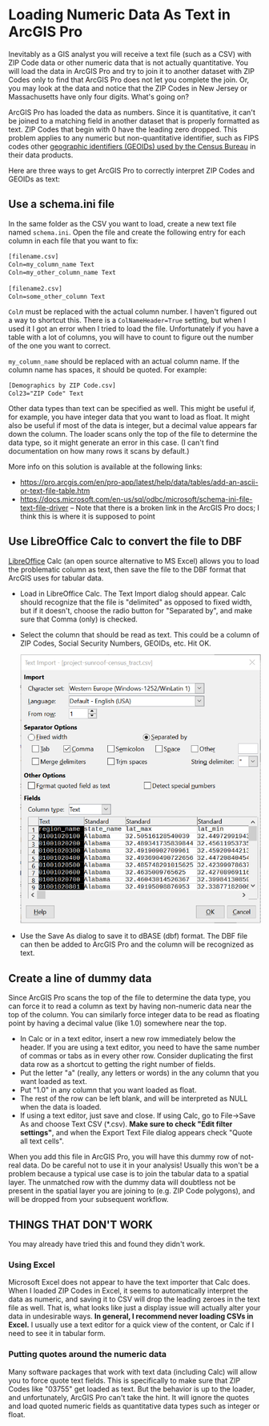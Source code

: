 # Loading Numeric Data As Text in ArcGIS Pro

Inevitably as a GIS analyst you will receive a text file (such as a CSV) with ZIP Code data or other numeric data that is not actually quantitative. You will load the data in ArcGIS Pro and try to join it to another dataset with ZIP Codes only to find that ArcGIS Pro does not let you complete the join. Or, you may look at the data and notice that the ZIP Codes in New Jersey or Massachusetts have only four digits. What's going on?

ArcGIS Pro has loaded the data as numbers. Since it is quantitative, it can't be joined to a matching field in another dataset that is properly formatted as text. ZIP Codes that begin with 0 have the leading zero dropped. This problem applies to any numeric but non-quantitative identifier, such as FIPS codes other [geographic identifiers (GEOIDs) used by the Census Bureau](https://mcdc.missouri.edu/applications/geocodes/) in their data products.

Here are three ways to get ArcGIS Pro to correctly interpret ZIP Codes and GEOIDs as text:

## Use a schema.ini file

In the same folder as the CSV you want to load, create a new text file named `schema.ini`. Open the file and create the following entry for each column in each file that you want to fix:

```
[filename.csv]
Coln=my_column_name Text
Coln=my_other_column_name Text

[filename2.csv]
Coln=some_other_column Text
```

`Col`$n$ must be replaced with the actual column number. I haven't figured out a way to shortcut this. There is a `ColNameHeader=True` setting, but when I used it I got an error when I tried to load the file. Unfortunately if you have a table with a lot of columns, you will have to count to figure out the number of the one you want to correct.

`my_column_name` should be replaced with an actual column name. If the column name has spaces, it should be quoted. For example:

```
[Demographics by ZIP Code.csv]
Col23="ZIP Code" Text
```

Other data types than text can be specified as well. This might be useful if, for example, you have integer data that you want to load as float. It might also be useful if most of the data is integer, but a decimal value appears far down the column. The loader scans only the top of the file to determine the data type, so it might generate an error in this case. (I can't find documentation on how many rows it scans by default.)

More info on this solution is available at the following links:

* <https://pro.arcgis.com/en/pro-app/latest/help/data/tables/add-an-ascii-or-text-file-table.htm>
* <https://docs.microsoft.com/en-us/sql/odbc/microsoft/schema-ini-file-text-file-driver> – Note that there is a broken link in the ArcGIS Pro docs; I think this is where it is supposed to point

## Use LibreOffice Calc to convert the file to DBF

[LibreOffice](https://www.libreoffice.org/download/download-libreoffice/) Calc (an open source alternative to MS Excel) allows you to load the problematic column as text, then save the file to the DBF format that ArcGIS uses for tabular data.

* Load in LibreOffice Calc. The Text Import dialog should appear. Calc should recognize that the file is "delimited" as opposed to fixed width, but if it doesn't, choose the radio button for "Separated by", and make sure that Comma (only) is checked.
* Select the column that should be read as text. This could be a column of ZIP Codes, Social Security Numbers, GEOIDs, etc. Hit OK.
    
    ![](images/Calc-Text-Import-Dialog.png)
* Use the Save As dialog to save it to dBASE (dbf) format. The DBF file can then be added to ArcGIS Pro and the column will be recognized as text.

## Create a line of dummy data

Since ArcGIS Pro scans the top of the file to determine the data type, you can force it to read a column as text by having non-numeric data near the top of the column. You can similarly force integer data to be read as floating point by having a decimal value (like 1.0) somewhere near the top.

* In Calc or in a text editor, insert a new row immediately below the header. If you are using a text editor, you need to have the same number of commas or tabs as in every other row. Consider duplicating the first data row as a shortcut to getting the right number of fields.
* Put the letter "a" (really, any letters or words) in the any column that you want loaded as text.
* Put "1.0" in any column that you want loaded as float.
* The rest of the row can be left blank, and will be interpreted as NULL when the data is loaded.
* If using a text editor, just save and close. If using Calc, go to File->Save As and choose Text CSV (*.csv). **Make sure to check "Edit filter settings"**, and when the Export Text File dialog appears check "Quote all text cells".

When you add this file in ArcGIS Pro, you will have this dummy row of not-real data. Do be careful not to use it in your analysis! Usually this won't be a problem because a typical use case is to join the tabular data to a spatial layer. The unmatched row with the dummy data will doubtless not be present in the spatial layer you are joining to (e.g. ZIP Code polygons), and will be dropped from your subsequent workflow.

## THINGS THAT DON'T WORK

You may already have tried this and found they didn't work.

### Using Excel

Microsoft Excel does not appear to have the text importer that Calc does. When I loaded ZIP Codes in Excel, it seems to automatically interpret the data as numeric, and saving it to CSV will drop the leading zeroes in the text file as well. That is, what looks like just a display issue will actually alter your data in undesirable ways. **In general, I recommend never loading CSVs in Excel.** I usually use a text editor for a quick view of the content, or Calc if I need to see it in tabular form.

### Putting quotes around the numeric data

Many software packages that work with text data (including Calc) will allow you to force quote text fields. This is specifically to make sure that ZIP Codes like "03755" get loaded as text. But the behavior is up to the loader, and unfortunately, ArcGIS Pro can't take the hint. It will ignore the quotes and load quoted numeric fields as quantitative data types such as integer or float.


